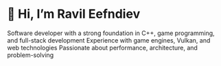 # 👋 Hi, I’m Ravil Eefndiev
Software developer with a strong foundation in C++, game programming, and full-stack development
Experience with game engines, Vulkan, and web technologies 
Passionate about performance, architecture, and problem-solving
<!---
ravil-efndiev/ravil-efndiev is a ✨ special ✨ repository because its `README.md` (this file) appears on your GitHub profile.
You can click the Preview link to take a look at your changes.
--->
